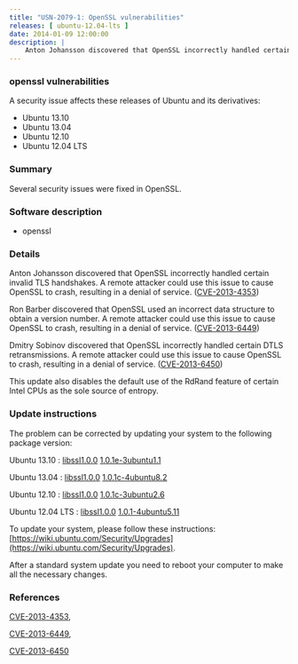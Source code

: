 ```yaml
---
title: "USN-2079-1: OpenSSL vulnerabilities"
releases: [ ubuntu-12.04-lts ]
date: 2014-01-09 12:00:00
description: |
    Anton Johansson discovered that OpenSSL incorrectly handled certain invalid TLS handshakes. A remote attacker could use this issue to cause OpenSSL to crash, resulting in a denial of service. ([CVE-2013-4353](http://people.ubuntu.com/~ubuntu-security/cve/CVE-2013-4353))
--- 
```

 
### openssl vulnerabilities

A security issue affects these releases of Ubuntu and its derivatives:

* Ubuntu 13.10
* Ubuntu 13.04
* Ubuntu 12.10
* Ubuntu 12.04 LTS

### Summary

Several security issues were fixed in OpenSSL. 

### Software description

* openssl 

### Details

Anton Johansson discovered that OpenSSL incorrectly handled certain invalid TLS handshakes. A remote attacker could use this issue to cause OpenSSL to crash, resulting in a denial of service. ([CVE-2013-4353](http://people.ubuntu.com/~ubuntu-security/cve/CVE-2013-4353))

Ron Barber discovered that OpenSSL used an incorrect data structure to obtain a version number. A remote attacker could use this issue to cause OpenSSL to crash, resulting in a denial of service. ([CVE-2013-6449](http://people.ubuntu.com/~ubuntu-security/cve/CVE-2013-6449))

Dmitry Sobinov discovered that OpenSSL incorrectly handled certain DTLS retransmissions. A remote attacker could use this issue to cause OpenSSL to crash, resulting in a denial of service. ([CVE-2013-6450](http://people.ubuntu.com/~ubuntu-security/cve/CVE-2013-6450))

This update also disables the default use of the RdRand feature of certain Intel CPUs as the sole source of entropy. 

### Update instructions

The problem can be corrected by updating your system to the following package version:

Ubuntu 13.10
 : [libssl1.0.0](https://launchpad.net/ubuntu/+source/openssl) <span> [1.0.1e-3ubuntu1.1](https://launchpad.net/ubuntu/+source/openssl/1.0.1e-3ubuntu1.1) </span> 

Ubuntu 13.04
 : [libssl1.0.0](https://launchpad.net/ubuntu/+source/openssl) <span> [1.0.1c-4ubuntu8.2](https://launchpad.net/ubuntu/+source/openssl/1.0.1c-4ubuntu8.2) </span> 

Ubuntu 12.10
 : [libssl1.0.0](https://launchpad.net/ubuntu/+source/openssl) <span> [1.0.1c-3ubuntu2.6](https://launchpad.net/ubuntu/+source/openssl/1.0.1c-3ubuntu2.6) </span> 

Ubuntu 12.04 LTS
 : [libssl1.0.0](https://launchpad.net/ubuntu/+source/openssl) <span> [1.0.1-4ubuntu5.11](https://launchpad.net/ubuntu/+source/openssl/1.0.1-4ubuntu5.11) </span> 

To update your system, please follow these instructions: [https://wiki.ubuntu.com/Security/Upgrades](https://wiki.ubuntu.com/Security/Upgrades).

After a standard system update you need to reboot your computer to make all the necessary changes. 

### References

 [CVE-2013-4353](http://people.ubuntu.com/~ubuntu-security/cve/CVE-2013-4353), 

 [CVE-2013-6449](http://people.ubuntu.com/~ubuntu-security/cve/CVE-2013-6449), 

 [CVE-2013-6450](http://people.ubuntu.com/~ubuntu-security/cve/CVE-2013-6450)
 
